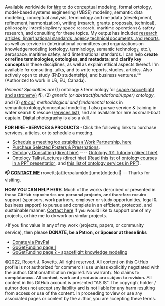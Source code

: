 Available worldwide for [hire](https://tinyurl.com/yas7trzy) to do conceptual modeling, formal ontology, model-based systems engineering (MBSE) modeling, semantic data modeling, conceptual analysis, terminology and metadata (development, refinement, harmonization), writing (resarch, grants, proposals, technical), philosophy, interdisicplinary space research, maritime operations & safety research, and consulting for these topics. My output has included [research articles, (inter)national standards, agency technical documents, and reports](https://orcid.org/0000-0003-3835-7817), as well as service in (inter)national committees and organizations on knowledge modeling (ontology, terminology, semantic technology, etc.), aerospace, maritime safety, and (inter)national standards. I can help **create or refine terminologies, ontologies, and metadata**; and  **clarify key concepts** in these disciplines, as well as explain ethical aspects thereof. I'm available for consulting, talks, and to write reports, studies, articles. Also actively open to study (PhD studentship), and business ventures.** (Authorized to work in US, EU, Canada). 

_Relevant Specialties are_ (1) ontology & terminology for [space (spaceflight and astronomy)](https://ontospace.wordpress.com) :earth_americas:, (2)  _generic (or abstract/foundational/upper) ontology_, and (3) _[ethical](https://github.com/rrovetto/Ethical-Ontology-Development), methodological and fundamental topics_ in semantic/ontology/conceptual modeling. I also pursue service & training in water search & rescue ([services list](https://tinyurl.com/yck8ah85)), and am available for hire as small-boat captain. Digital photography is also a skill. 

**FOR HIRE - SERVICES & PRODUCTS** - Click the following links to purchase services, articles, or to schedule a meeting. 
* [Schedule a meeting too establish a Work Partnership, here](http://my.setmore.com/bookingpage/f18db686-98bb-41dd-9097-35218b2a1091/services/sb83f723d7838e4484783cc5a1c675f0e6eedf99d)
* [Purchase Selected Posters & Presenations](https://ontospace.wordpress.com/purchase-poster-or-presentation-documents/).
* [Ontology Consulting (direct hire)](https://tinyurl.com/34u9w6wx) ---- [Ontology 101 Tutoring (direct hire)](http://my.setmore.com/bookingpage/f18db686-98bb-41dd-9097-35218b2a1091/services/s7f4dbc7d873cce380b7f73062d5d72f619fe042a)
* [Ontology Talks/Lectures (direct hire)](http://my.setmore.com/bookingpage/f18db686-98bb-41dd-9097-35218b2a1091/services/s218822e77fee416ed3085be8eda045d6015d6d24)
  ([Read this list of ontology courses in a PPT presentation](https://www.slideshare.net/RobertRovetto/ontology-courses-education), and [this list of ontology services in PPT](https://www.slideshare.net/RobertRovetto/ontology-services-238070099)).

**📫 [CONTACT ME](https://ontospace.wordpress.com/contact/)**  rrovetto[at]terpalum[dot]umd[dot]edu 💬  -- Thanks for visiting.

**HOW YOU CAN HELP HERE:** Much of the works described or presented in these GitHub repositories are personal projects, and therefore require support (sponsors, work partners, employer or study opportunities, legal & business support) to pursue and complete in an efficient, protected, and sustainable manner. [Contact here](https://ontospace.wordpress.com/contact/) if you would like to support one of my projects, or hire me to do work on similar projects.

⚡If you find value in any of my work (projects, papers, or community service), then please **DONATE, be a Patron, or Sponsor at these links**
* [Donate via PayPal](https://www.paypal.com/donate/?business=JN9YD94DHA87Y&no_recurring=0&item_name=With+your+support%2C+we+can+help+make+spaceflight+safer%2C+and+make+knowledge+about+space+more+accessible.+Thanks.&currency_code=USD)
* [GoGetFunding page 1](https://tinyurl.com/yyoo6z96)
* [GoGetFunding page 2 - spaceflight knowledge modeling](https://www.patreon.com/user?u=6298778&fan_landing=true)

©2022, Robert J. Rovetto. All right reserved. 
All content on this GitHub profile is not authorized for commercial use unless explicitly negotiated with the author. Citation/attribution required. No warranty. No claims to completeness. All content, work and products are subject to revision. All content in this GitHub account is presented "AS IS". The copyright holder / author does not accept any liability and is not liable for any harm resulting from access or use of the content. In proceeding to view or use any associated pages or content by the author, you are accepting these terms.

<!--
**rrovetto/rrovetto** is a ✨ _special_ ✨ repository because its `README.md` (this file) appears on your GitHub profile.

Here are some ideas to get you started:

- 🔭 I’m currently working on ...
- 🌱 I’m currently learning ...
- 👯 I’m looking to collaborate on ...
- 🤔 I’m looking for help with ...
- 💬 Ask me about ...
- 📫 How to reach me: ...
- 😄 Pronouns: ...
- ⚡ Fun fact: ...
- 👋
-->
